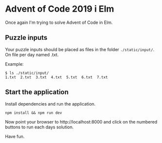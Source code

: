 # Advent of Code 2019 i Elm

Once again I'm trying to solve Advent of Code in Elm.

## Puzzle inputs

Your puzzle inputs should be placed as files in the folder `./static/input/`. On file per day named <day>.txt.

Example:

```
$ ls ./static/input/
1.txt  2.txt  3.txt  4.txt  5.txt  6.txt  7.txt
```

## Start the application

Install dependencies and run the application.

```
npm install && npm run dev
```

Now point your browser to http://localhost:8000 and click on the numbered buttons to run each days solution.

Have fun.

